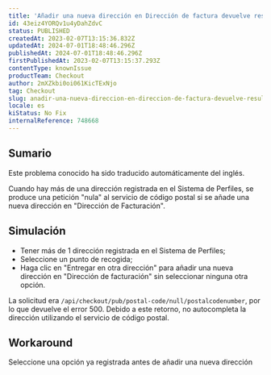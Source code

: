 ```yaml
---
title: 'Añadir una nueva dirección en Dirección de factura devuelve resultados nulos de la API'
id: 43eiz4YORQv1u4yDahZdvC
status: PUBLISHED
createdAt: 2023-02-07T13:15:36.832Z
updatedAt: 2024-07-01T18:48:46.296Z
publishedAt: 2024-07-01T18:48:46.296Z
firstPublishedAt: 2023-02-07T13:15:37.293Z
contentType: knownIssue
productTeam: Checkout
author: 2mXZkbi0oi061KicTExNjo
tag: Checkout
slug: anadir-una-nueva-direccion-en-direccion-de-factura-devuelve-resultados-nulos-de-la-api
locale: es
kiStatus: No Fix
internalReference: 748668
---
```


## Sumario

<div class="alert alert-info">
  <p>Este problema conocido ha sido traducido automáticamente del inglés.</p>
</div>


Cuando hay más de una dirección registrada en el Sistema de Perfiles, se produce una petición "nula" al servicio de código postal si se añade una nueva dirección en "Dirección de Facturación".


##

## Simulación



- Tener más de 1 dirección registrada en el Sistema de Perfiles;
- Seleccione un punto de recogida;
- Haga clic en "Entregar en otra dirección" para añadir una nueva dirección en "Dirección de facturación" sin seleccionar ninguna otra opción.

La solicitud era `/api/checkout/pub/postal-code/null/postalcodenumber`, por lo que devuelve el error 500. Debido a este retorno, no autocompleta la dirección utilizando el servicio de código postal.



## Workaround


Seleccione una opción ya registrada antes de añadir una nueva dirección




